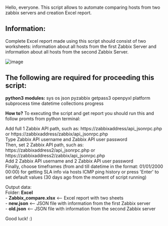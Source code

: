 Hello, everyone. This script allows to automate comparing hosts from two zabbix servers and creation Excel report.

<h2><strong>Information:</strong></h2>
<p>Complete Excel report made using this script should consist of two worksheets: information about all hosts from the first Zabbix Server and information about all hosts from the second Zabbix Server.<p>

![image](https://user-images.githubusercontent.com/106164393/209563232-42d80409-4582-4991-952f-70ad4382a136.png)

<h2><strong>The following are required for proceeding this script:</strong></h2>

<strong>python3</strong>
<strong>modules:</strong> sys os json pyzabbix getpass3 openpyxl platform subprocess time datetime collections progress

<strong>How to?</strong> To executing the script and get report you should run this and follow promts from python terminal:

Add full 1 Zabbix API path, such as: https://zabbixaddress/api_jsonrpc.php or https://zabbixaddress/zabbix/api_jsonrpc.php<br>
Type Zabbix API username and Zabbix API user password<br>
Then, set 2 Zabbix API path, such as: https://zabbixaddress2/api_jsonrpc.php or https://zabbixaddress2/zabbix/api_jsonrpc.php<br>
Add 2 Zabbix API username and 2 Zabbix API user password<br>
Finally, choose timeframes (from and till datetime in the format: 01/01/2000 00:00) for getting SLA info via hosts ICMP ping history or press 'Enter' to set default values (30 days ago from the moment of script running)<br>

Output data:<br>
Folder: <strong>Excel</strong><br>
    - <strong>Zabbix_compare.xlsx</strong> <-- Excel report with two sheets<br>
    - <strong>new.json</strong>            <-- JSON file with information from the first Zabbix server<br>
    - <strong>old.json</strong>            <-- JSON file with information from the second Zabbix server<br>

Good luck! :)
